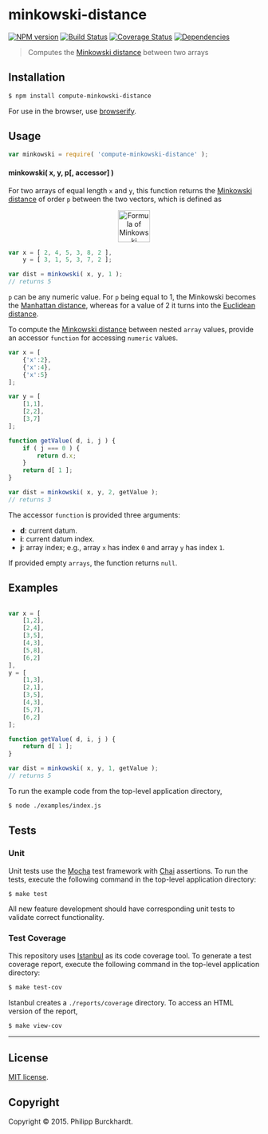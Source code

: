 minkowski-distance
===
[![NPM version][npm-image]][npm-url] [![Build Status][travis-image]][travis-url] [![Coverage Status][coveralls-image]][coveralls-url] [![Dependencies][dependencies-image]][dependencies-url]

> Computes the [Minkowski distance](http://en.wikipedia.org/wiki/Minkowski_distance) between two arrays


## Installation

``` bash
$ npm install compute-minkowski-distance
```

For use in the browser, use [browserify](https://github.com/substack/node-browserify).


## Usage

``` javascript
var minkowski = require( 'compute-minkowski-distance' );
```

#### minkowski( x, y, p[, accessor] )

For two arrays of equal length `x` and `y`, this function returns the [Minkowski distance](http://en.wikipedia.org/wiki/Minkowski_distance) of order `p` between the two vectors, which is defined as

<div align="center">
	<img src="https://github.com/compute-io/minkowski-distance/blob/master/docs/img/eqn.png" alt="Formula of Minkowski Distance" height="64px">
	<br>
</div>

``` javascript 
var x = [ 2, 4, 5, 3, 8, 2 ],
	y = [ 3, 1, 5, 3, 7, 2 ];

var dist = minkowski( x, y, 1 );
// returns 5
```

`p` can be any numeric value. For `p` being equal to 1, the Minkowski becomes the [Manhattan distance](http://en.wikipedia.org/wiki/Taxicab_geometry), whereas for a value of 2 it turns into the [Euclidean distance](http://en.wikipedia.org/wiki/Euclidean_distance). 

To compute the [Minkowski distance](http://en.wikipedia.org/wiki/Minkowski_distance) between nested `array` values, provide an accessor `function` for accessing `numeric` values.

``` javascript
var x = [
	{'x':2},
	{'x':4},
	{'x':5}
];

var y = [
	[1,1],
	[2,2],
	[3,7]
];

function getValue( d, i, j ) {
	if ( j === 0 ) {
		return d.x;
	}
	return d[ 1 ];
}

var dist = minkowski( x, y, 2, getValue );
// returns 3
```

The accessor `function` is provided three arguments:

-	__d__: current datum.
-	__i__: current datum index.
-	__j__: array index; e.g., array `x` has index `0` and array `y` has index `1`.

If provided empty `arrays`, the function returns `null`.

## Examples

``` javascript

var x = [
	[1,2],
	[2,4],
	[3,5],
	[4,3],
	[5,8],
	[6,2]
],
y = [
	[1,3],
	[2,1],
	[3,5],
	[4,3],
	[5,7],
	[6,2]
];

function getValue( d, i, j ) {
	return d[ 1 ];
}

var dist = minkowski( x, y, 1, getValue );
// returns 5
```

To run the example code from the top-level application directory,

``` bash
$ node ./examples/index.js
```


## Tests

### Unit

Unit tests use the [Mocha](http://mochajs.org/) test framework with [Chai](http://chaijs.com) assertions. To run the tests, execute the following command in the top-level application directory:

``` bash
$ make test
```

All new feature development should have corresponding unit tests to validate correct functionality.


### Test Coverage

This repository uses [Istanbul](https://github.com/gotwarlost/istanbul) as its code coverage tool. To generate a test coverage report, execute the following command in the top-level application directory:

``` bash
$ make test-cov
```

Istanbul creates a `./reports/coverage` directory. To access an HTML version of the report,

``` bash
$ make view-cov
```


---
## License

[MIT license](http://opensource.org/licenses/MIT).


## Copyright

Copyright &copy; 2015. Philipp Burckhardt.


[npm-image]: http://img.shields.io/npm/v/compute-minkowski-distance.svg
[npm-url]: https://npmjs.org/package/compute-minkowski-distance

[travis-image]: http://img.shields.io/travis/compute-io/minkowski-distance/master.svg
[travis-url]: https://travis-ci.org/compute-io/minkowski-distance

[coveralls-image]: https://img.shields.io/coveralls/compute-io/minkowski-distance/master.svg
[coveralls-url]: https://coveralls.io/r/compute-io/minkowski-distance?branch=master

[dependencies-image]: http://img.shields.io/david/compute-io/minkowski-distance.svg
[dependencies-url]: https://david-dm.org/compute-io/minkowski-distance

[dev-dependencies-image]: http://img.shields.io/david/dev/compute-io/minkowski-distance.svg
[dev-dependencies-url]: https://david-dm.org/dev/compute-io/minkowski-distance

[github-issues-image]: http://img.shields.io/github/issues/compute-io/minkowski-distance.svg
[github-issues-url]: https://github.com/compute-io/minkowski-distance/issues
